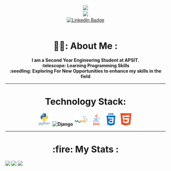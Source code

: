 <div align="center">
  <img src="https://github.com/Mayank-711/Mayank-711/assets/148845605/a08a5af5-f875-419f-a01d-d20c847f0899"/>
</div>
<div id="header" align="center">
  <img src="https://github.com/Mayank-711/Mayank-711/assets/148845605/4c102215-9457-4466-a7ee-d8848663cacc"width = "100"/>
</div>
<div id="badges"align="center">
  <a href="https://www.linkedin.com/in/mayank-mishra-6aa3971b4/">
    <img src="https://img.shields.io/badge/LinkedIn-blue?style=for-the-badge&logo=linkedin&logoColor=white" alt="LinkedIn Badge"/>
  </a>
</div>
<div id="badges"align="center">
<img src="https://komarev.com/ghpvc/?username=Mayank-711&style=flat-square&color=yellow" alt=""/>
</div>

<h1 align ="Center"> 👨‍💻: About Me : </h1>
<p align ="Center">
<b>I am a Second Year Engineering Student at APSIT.<b><br>
:telescope: Learning Programming Skills <br>
:seedling: Exploring For New Opportunities to enhance my skills in the field<br>
</p>

---

<h1 align ="Center"> Technology Stack:</h1>
<div align="center">
  <img src="https://github.com/devicons/devicon/blob/master/icons/python/python-original-wordmark.svg" title="Python" alt="Python" width="40" height="40"/>&nbsp;
  <img src="https://github.com/devicons/devicon/blob/master/icons/django/python-original-wordmark.svg" title="Django" alt="Django" width="40" height="40"/>&nbsp;
  <img src="https://github.com/devicons/devicon/blob/master/icons/mysql/mysql-original-wordmark.svg" title="MySQL"  alt="MySQL" width="40" height="40"/>&nbsp;
  <img src="https://github.com/devicons/devicon/blob/master/icons/java/java-original-wordmark.svg" title="Java" alt="Java" width="40" height="40"/>&nbsp;
  <img src="https://github.com/devicons/devicon/blob/master/icons/css3/css3-plain-wordmark.svg"  title="CSS3" alt="CSS" width="40" height="40"/>&nbsp;
  <img src="https://github.com/devicons/devicon/blob/master/icons/html5/html5-original.svg" title="HTML5" alt="HTML" width="40" height="40"/>&nbsp;
  
</div>

---

<h1 align ="Center"> :fire: My Stats :</h1>

![](https://github-readme-stats.vercel.app/api?username=Mayank-711&theme=vision-friendly-dark&hide_border=false&include_all_commits=true&count_private=true)
![](https://github-readme-streak-stats.herokuapp.com/?user=Mayank-711&theme=vision-friendly-dark&hide_border=false)
![](https://github-readme-stats.vercel.app/api/top-langs/?username=Mayank-711&theme=vision-friendly-dark&hide_border=false&include_all_commits=true&count_private=true&layout=compact)

